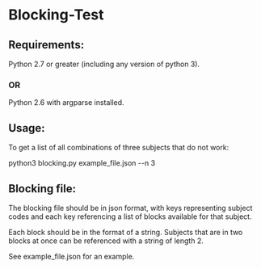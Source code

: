 # Blocking-Test

## Requirements:

Python 2.7 or greater (including any version of python 3).

### OR

Python 2.6 with argparse installed.

## Usage:

To get a list of all combinations of three subjects that do not work:

python3 blocking.py example_file.json --n 3

## Blocking file:

The blocking file should be in json format, with keys representing subject codes and each key referencing a list of blocks available for that subject.

Each block should be in the format of a string. Subjects that are in two blocks at once can be referenced with a string of length 2.

See example_file.json for an example.